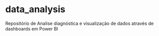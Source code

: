 # data_analysis
Repositório de Analise diagnóstica e visualização de dados através de dashboards em Power BI
